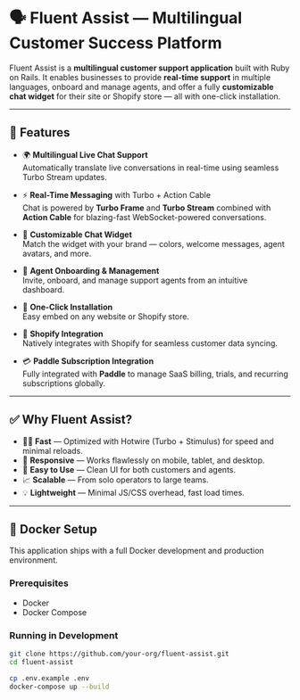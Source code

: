 # 🗣️ Fluent Assist — Multilingual Customer Success Platform

Fluent Assist is a **multilingual customer support application** built with Ruby on Rails. It enables businesses to provide **real-time support** in multiple languages, onboard and manage agents, and offer a fully **customizable chat widget** for their site or Shopify store — all with one-click installation.

---

## 🚀 Features

- 🌍 **Multilingual Live Chat Support**  
  Automatically translate live conversations in real-time using seamless Turbo Stream updates.

- ⚡ **Real-Time Messaging** with Turbo + Action Cable  
  Chat is powered by **Turbo Frame** and **Turbo Stream** combined with **Action Cable** for blazing-fast WebSocket-powered conversations.

- 🎨 **Customizable Chat Widget**  
  Match the widget with your brand — colors, welcome messages, agent avatars, and more.

- 👥 **Agent Onboarding & Management**  
  Invite, onboard, and manage support agents from an intuitive dashboard.

- 🧩 **One-Click Installation**  
  Easy embed on any website or Shopify store.

- 🛒 **Shopify Integration**  
  Natively integrates with Shopify for seamless customer data syncing.

- 💳 **Paddle Subscription Integration**  
  Fully integrated with **Paddle** to manage SaaS billing, trials, and recurring subscriptions globally.

---

## ✅ Why Fluent Assist?

- 🏃‍♂️ **Fast** — Optimized with Hotwire (Turbo + Stimulus) for speed and minimal reloads.  
- 📱 **Responsive** — Works flawlessly on mobile, tablet, and desktop.  
- 🧠 **Easy to Use** — Clean UI for both customers and agents.  
- 📈 **Scalable** — From solo operators to large teams.  
- 💡 **Lightweight** — Minimal JS/CSS overhead, fast load times.

---

## 🐳 Docker Setup

This application ships with a full Docker development and production environment.

### Prerequisites

- Docker
- Docker Compose

### Running in Development

```bash
git clone https://github.com/your-org/fluent-assist.git
cd fluent-assist

cp .env.example .env
docker-compose up --build
